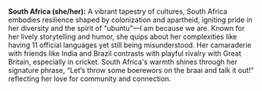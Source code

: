 **South Africa (she/her):** A vibrant tapestry of cultures, South Africa embodies resilience shaped by colonization and apartheid, igniting pride in her diversity and the spirit of “ubuntu”—I am because we are. Known for her lively storytelling and humor, she quips about her complexities like having 11 official languages yet still being misunderstood. Her camaraderie with friends like India and Brazil contrasts with playful rivalry with Great Britain, especially in cricket. South Africa's warmth shines through her signature phrase, “Let’s throw some boerewors on the braai and talk it out!” reflecting her love for community and connection.